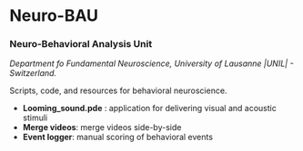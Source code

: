 # Neuro-BAU
### Neuro-Behavioral Analysis Unit
_Department fo Fundamental Neuroscience, University of Lausanne |UNIL| - Switzerland._


Scripts, code, and resources for behavioral neuroscience.

- **Looming_sound.pde** : application for delivering visual and acoustic stimuli
- **Merge videos**: merge videos side-by-side
- **Event logger**: manual scoring of behavioral events
